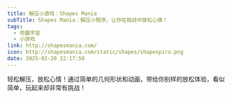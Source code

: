 ```yaml
---
title: 解压小游戏：Shapes Mania
subTitle: Shapes Mania：解压小程序，让你在挑战中放松心情！
tags:
  - 奇趣宇宙
  - 小游戏
link: http://shapesmania.com/
icon: http://shapesmania.com/static/shapes/shapespiro.png
date: 2025-02-20 22:17:59
---
```


轻松解压，放松心情！通过简单的几何形状和动画，带给你别样的放松体验，看似简单，玩起来却非常有挑战！